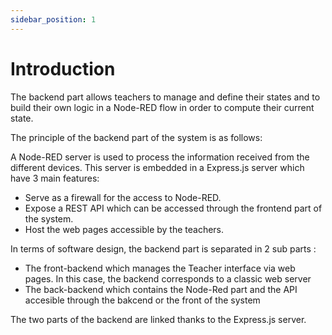 ```yaml
---
sidebar_position: 1
---
```


# Introduction

The backend part allows teachers to manage and define their states and to build their own logic in a Node-RED flow in order to compute their current state.

The principle of the backend part of the system is as follows:

A Node-RED server is used to process the information received from the different devices. This server is embedded in a Express.js server which have 3 main features:

- Serve as a firewall for the access to Node-RED.
- Expose a REST API which can be accessed through the frontend part of the system.
- Host the web pages accessible by the teachers.

In terms of software design, the backend part is separated in 2 sub parts :

- The front-backend which manages the Teacher interface via web pages. In this case, the backend corresponds to a classic web server
- The back-backend which contains the Node-Red part and the API accesible through the bakcend or the front of the system

The two parts of the backend are linked thanks to the Express.js server.